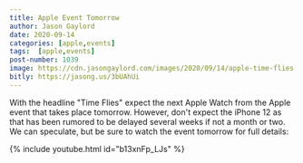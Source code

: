```yaml
---
title: Apple Event Tomorrow
author: Jason Gaylord
date: 2020-09-14
categories: [apple,events]
tags:  [apple,events]
post-number: 1039
image: https://cdn.jasongaylord.com/images/2020/09/14/apple-time-flies.jpg
bitly: https://jasong.us/3bUAhUi
---
```


With the headline "Time Flies" expect the next Apple Watch from the Apple event that takes place tomorrow. However, don't expect the iPhone 12 as that has been rumored to be delayed several weeks if not a month or two. We can speculate, but be sure to watch the event tomorrow for full details:

{% include youtube.html id="b13xnFp_LJs" %}
